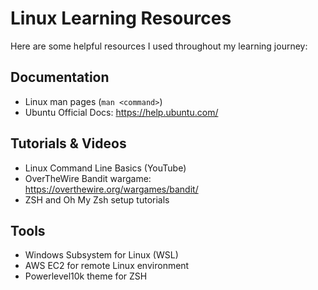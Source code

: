 # Linux Learning Resources

Here are some helpful resources I used throughout my learning journey:

## Documentation

- Linux man pages (`man <command>`)  
- Ubuntu Official Docs: https://help.ubuntu.com/  

## Tutorials & Videos

- Linux Command Line Basics (YouTube)  
- OverTheWire Bandit wargame: https://overthewire.org/wargames/bandit/  
- ZSH and Oh My Zsh setup tutorials

## Tools

- Windows Subsystem for Linux (WSL)  
- AWS EC2 for remote Linux environment  
- Powerlevel10k theme for ZSH  
